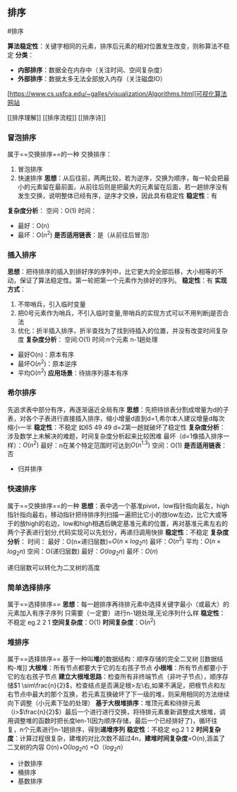 ## 排序
#排序 

**算法稳定性**：关键字相同的元素，排序后元素的相对位置发生改变，则称算法不稳定
**分类**：
- **内部排序**：数据全在内存中（关注时间、空间复杂度）
- **外部排序**：数据太多无法全部放入内存（关注磁盘IO）

[https://www.cs.usfca.edu/~galles/visualization/Algorithms.html]可视化算法网站

[[排序理解]]
[[排序流程]]
[[排序诗]]
### 冒泡排序
属于==交换排序==的一种
交换排序：
1. 冒泡排序
2. 快速排序
**思想**：从后往前，两两比较，若为逆序，交换为顺序，每一轮会把最小的元素留在最前面，从前往后则是把最大的元素留在后面，若一趟排序没有发生交换，说明整体已经有序，逆序才交换，因此具有稳定性
**稳定性**：有

**复杂度分析**：
空间：O(1)
时间：
- 最好：O(n)
- 最坏：O($n^2$)
**是否适用链表**：是（从前往后冒泡）


### 插入排序
**思想**：把待排序的插入到排好序的序列中，比它更大的全部后移，大小相等的不动，保证了算法稳定性。第一轮把第一个元素作为排好的序列。
**稳定性**：有
**实现方式**：
1. 不带哨兵，引入临时变量
2. 把0号元素作为哨兵，不引入临时变量,带哨兵的实现方式可以不用判断j是否合法
3. 优化：折半插入排序，折半查找为了找到待插入的位置，并没有改变时间复杂度
**复杂度分析**：
空间:O(1) 
时间:n个元素 n-1趟处理
- 最好O(n)：原本有序
- 最坏O($n^2$)：原本逆序
- 平均O($n^2$)
**应用场景**：待排序列基本有序

### 希尔排序
先追求表中部分有序，再逐渐逼近全局有序
**思想**：先把待排表分割成增量为d的子表，对各个子表进行直接插入排序，缩小增量d直到d=1,希尔本人建议增量d每次缩小一半
**稳定性**：不稳定 如65 49 49 d=2第一趟就破坏了稳定性
**复杂度分析**：涉及数学上未解决的难题，时间复杂度分析起来比较困难
最坏（d=1像插入排序一样）：$O(n^2)$
最好：n在某个特定范围时可达到$O(n^{1.3})$
空间：O(1)
**是否适用链表**：否

- 归并排序
### 快速排序
属于==交换排序==的一种
**思想**：表中选一个基准pivot，low指针指向最左，high指针指向最右，移动指针把待排序列扫描一遍把比它小的放low左边，比它大或等于的放high的右边，low和high相遇后确定基准元素的位置，再对基准元素左右的两个子表进行划分,代码实现可以先划分，再递归调用快排
**稳定性**：不稳定
**复杂度分析**：
时间：
最好：O(n$\times$递归层数)=$O(n\times log_2n$)
最坏：$O(n^2$)
平均：$O(n\times log_2n$)
空间：O(递归层数)
最好：$O(log_2n)$
最坏：$O(n)$

递归层数可以转化为二叉树的高度

### 简单选择排序
属于==选择排序==
**思想**：每一趟排序再待排元素中选择关键字最小（或最大）的元素加入有序子序列
只需要（一定要）进行n-1趟处理,无论序列什么样
**稳定性**：不稳定 eg.2 2 1
**空间复杂度**：O(1)
**时间复杂度**：O($n^2$)

### 堆排序
属于==选择排序==
基于一种叫**堆**的数据结构：顺序存储的完全二叉树
[[数据结构-堆]]
**大根堆**：所有节点都要大于它的左右孩子节点
**小根堆**：所有节点都要小于它的左右孩子节点
**建立大根堆思路**：检查所有非终端节点（非叶子节点），顺序存储$1 \sim\frac{n}{2}$，检查结点是否满足根>左\右,如果不满足，把根节点和左右节点中最大的那个互换，若元素互换破坏了下一级的堆，则采用相同的方法继续向下调整（小元素下坠的处理）
**基于大根堆排序**：堆顶元素和待排元素（i>$\frac{n}{2}$）最后一个进行进行交换，将待排元素重新调整成大根堆，调用调整堆的函数时把长度len-1(因为顺序存储，最后一个已经排好了)，循环往复，n个元素进行n-1趟排序，得到**递增序列**
**稳定性**：不稳定 eg.2 1 2
**时间复杂度**：计算过程很复杂，建堆的对比次数不超过4n，**建堆时间复杂度**=O(n),涵盖了二叉树的内容
O(n)+O($log_2n$) =O（$log_2n$）


- 计数排序
- 桶排序
- 基数排序
